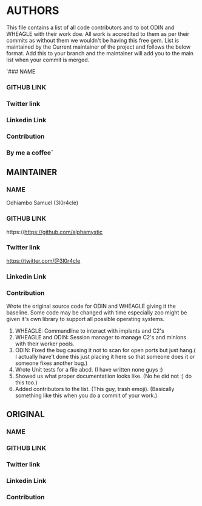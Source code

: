 # AUTHORS
This file contains a list of all code contributors and to bot ODIN and WHEAGLE with their work doe.
All work is accredited to them as per their commits as without them we wouldn't be having this free gem. List is maintained by the Current maintainer of the project and follows the below format. Add this to your branch and the maintainer will add you to the main list when your commit is merged.

`### NAME
### GITHUB LINK
### Twitter link
### Linkedin Link
### Contribution
### By me a coffee`

## MAINTAINER
### NAME
  Odhiambo Samuel (3l0r4cle)
### GITHUB LINK
  https://https://github.com/alphamystic
### Twitter link
  https://twitter.com/@3l0r4cle
### Linkedin Link
### Contribution
  Wrote the original source code for ODIN and WHEAGLE giving it the baseline. Some code may be changed with time especially zoo might be given it's own library to support all possible operating systems.
  1. WHEAGLE: Commandline to interact with implants and C2's
  2. WHEAGLE and ODIN: Session manager to manage C2's and minions with their worker pools.
  3. ODIN: Fixed the bug causing it not to scan for open ports but just hang.( I actually have't done this just placing it here so that someone does it or someone fixes another bug.)
  4. Wrote Unit tests for a file abcd. (I have written none guys :)
  5. Showed us what proper documentatiion looks like. (No he did not :) do this too.)
  6. Added contributors to the list. (This guy, trash emoji).
(Basically something like this when you do a commit of your work.)

## ORIGINAL
### NAME
### GITHUB LINK
### Twitter link
### Linkedin Link
### Contribution
